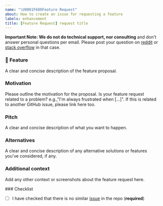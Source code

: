 ```yaml
---
name: "\U0001F680Feature Request"
about: How to create an issue for requesting a feature
labels: enhancement
title: [Feature Request] request title
---
```


**Important Note: We do not do technical support, nor consulting** and don't answer personal questions per email.
Please post your question on [reddit](https://www.reddit.com/r/reinforcementlearning/) or [stack overflow](https://stackoverflow.com/) in that case.


### 🚀 Feature

A clear and concise description of the feature proposal.

### Motivation

Please outline the motivation for the proposal.
Is your feature request related to a problem? e.g.,"I'm always frustrated when [...]".
If this is related to another GitHub issue, please link here too.

### Pitch

A clear and concise description of what you want to happen.

### Alternatives

A clear and concise description of any alternative solutions or features you've considered, if any.

### Additional context

Add any other context or screenshots about the feature request here.

### Checklist

- [ ] I have checked that there is no similar [issue](https://github.com/DLR-RM/stable-baselines3/issues) in the repo (**required**)


<!--- This Template is an edited version of the one from https://github.com/pytorch/pytorch -->
